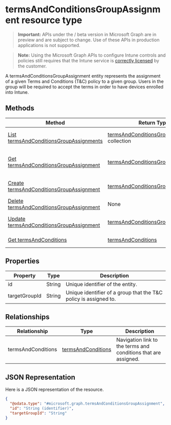 ﻿# termsAndConditionsGroupAssignment resource type

> **Important:** APIs under the / beta version in Microsoft Graph are in preview and are subject to change. Use of these APIs in production applications is not supported.

> **Note:** Using the Microsoft Graph APIs to configure Intune controls and policies still requires that the Intune service is [correctly licensed](https://go.microsoft.com/fwlink/?linkid=839381) by the customer.

A termsAndConditionsGroupAssignment entity represents the assignment of a given Terms and Conditions (T&C) policy to a given group. Users in the group will be required to accept the terms in order to have devices enrolled into Intune.
## Methods
|Method|Return Type|Description|
|---|---|---|
|[List termsAndConditionsGroupAssignments](../api/intune_companyterms_termsandconditionsgroupassignment_list.md)|[termsAndConditionsGroupAssignment](../resources/intune_companyterms_termsandconditionsgroupassignment.md) collection|List properties and relationships of the [termsAndConditionsGroupAssignment](../resources/intune_companyterms_termsandconditionsgroupassignment.md) objects.|
|[Get termsAndConditionsGroupAssignment](../api/intune_companyterms_termsandconditionsgroupassignment_get.md)|[termsAndConditionsGroupAssignment](../resources/intune_companyterms_termsandconditionsgroupassignment.md)|Read properties and relationships of the [termsAndConditionsGroupAssignment](../resources/intune_companyterms_termsandconditionsgroupassignment.md) object.|
|[Create termsAndConditionsGroupAssignment](../api/intune_companyterms_termsandconditionsgroupassignment_create.md)|[termsAndConditionsGroupAssignment](../resources/intune_companyterms_termsandconditionsgroupassignment.md)|Create a new [termsAndConditionsGroupAssignment](../resources/intune_companyterms_termsandconditionsgroupassignment.md) object.|
|[Delete termsAndConditionsGroupAssignment](../api/intune_companyterms_termsandconditionsgroupassignment_delete.md)|None|Deletes a [termsAndConditionsGroupAssignment](../resources/intune_companyterms_termsandconditionsgroupassignment.md).|
|[Update termsAndConditionsGroupAssignment](../api/intune_companyterms_termsandconditionsgroupassignment_update.md)|[termsAndConditionsGroupAssignment](../resources/intune_companyterms_termsandconditionsgroupassignment.md)|Update the properties of a [termsAndConditionsGroupAssignment](../resources/intune_companyterms_termsandconditionsgroupassignment.md) object.|
|[Get termsAndConditions](../api/intune_companyterms_termsandconditions_get.md)|[termsAndConditions](../resources/intune_companyterms_termsandconditions.md)|Read properties and relationships of the [termsAndConditions](../resources/intune_companyterms_termsandconditions.md) object.|

## Properties
|Property|Type|Description|
|---|---|---|
|id|String|Unique identifier of the entity.|
|targetGroupId|String|Unique identifier of a group that the T&C policy is assigned to.|

## Relationships
|Relationship|Type|Description|
|---|---|---|
|termsAndConditions|[termsAndConditions](../resources/intune_companyterms_termsandconditions.md)|Navigation link to the terms and conditions that are assigned.|

## JSON Representation
Here is a JSON representation of the resource.
<!-- {
  "blockType": "resource",
  "keyProperty": "id",
  "@odata.type": "microsoft.graph.termsAndConditionsGroupAssignment"
}
-->
```json
{
  "@odata.type": "#microsoft.graph.termsAndConditionsGroupAssignment",
  "id": "String (identifier)",
  "targetGroupId": "String"
}
```



